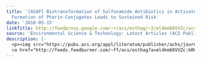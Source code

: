 ```yaml
---
title: '[ASAP] Biotransformation of Sulfonamide Antibiotics in Activated Sludge: The
  Formation of Pterin-Conjugates Leads to Sustained Risk'
date: '2018-05-15'
linkTitle: http://feedproxy.google.com/~r/acs/esthag/~3/ml4km68VVZc/acs.est.7b06716
source: 'Environmental Science & Technology: Latest Articles (ACS Publications)'
description: |-
  <p><img src="https://pubs.acs.org/appl/literatum/publisher/achs/journals/content/esthag/0/esthag.ahead-of-print/acs.est.7b06716/20180514/images/medium/es-2017-06716h_0005.gif" alt="TOC Graphic"/></p><div><cite>Environmental Science & Technology</cite></div><div>DOI: 10.1021/acs.est.7b06716</div><div class="feedflare">
  <a href="http://feeds.feedburner.com/~ff/acs/esthag?a=ml4km68VVZc:kRHvIBI4HwQ:yIl2AUoC8zA"><img src="http://feeds.feedburner.com/~ff/acs/esthag?d=yIl2AUoC8zA" border="0"></img></a>
---
```

